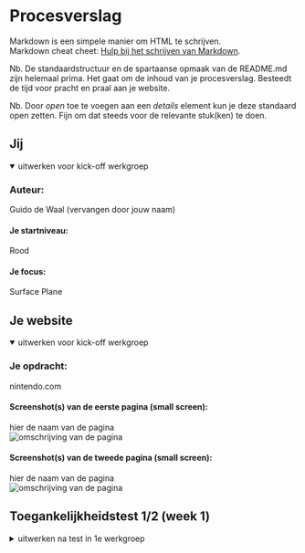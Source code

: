 # Procesverslag
Markdown is een simpele manier om HTML te schrijven.  
Markdown cheat cheet: [Hulp bij het schrijven van Markdown](https://github.com/adam-p/markdown-here/wiki/Markdown-Cheatsheet).

Nb. De standaardstructuur en de spartaanse opmaak van de README.md zijn helemaal prima. Het gaat om de inhoud van je procesverslag. Besteedt de tijd voor pracht en praal aan je website.

Nb. Door *open* toe te voegen aan een *details* element kun je deze standaard open zetten. Fijn om dat steeds voor de relevante stuk(ken) te doen.





## Jij

<details open>
  <summary>uitwerken voor kick-off werkgroep</summary>

  ### Auteur:
  Guido de Waal (vervangen door jouw naam)

  #### Je startniveau:
  Rood

  #### Je focus:
  Surface Plane
 
</details>





## Je website

<details open>
  <summary>uitwerken voor kick-off werkgroep</summary>

  ### Je opdracht:
  nintendo.com

  #### Screenshot(s) van de eerste pagina (small screen): 
  hier de naam van de pagina  
  <img src="readme-images/screenshotsite1.jpg" width="375px" alt="omschrijving van de pagina">

  #### Screenshot(s) van de tweede pagina (small screen):
  hier de naam van de pagina  
  <img src="readme-images/screenshotsite2.jpg" width="375px" alt="omschrijving van de pagina">
 
</details>



## Toegankelijkheidstest 1/2 (week 1)

<details>
  <summary>uitwerken na test in 1e werkgroep</summary>

  ### Bevindingen

  #### Screenreader
  Voor blinde mensen is de site slecht geoptimaliseerd. De tabs zijn wel goed. Maar voor sommige tekst en knoppen wordt er vanuit gegaan dat de pagina erbij wordt gezien. Zo is er bijvoorbeeld een knop met Read More. Maar je weet niet waar je meer over gaat lezen.

  Een aria label zou een oplossing kunnen zijn voor screenreaders. Zodat blinde mensen weten waar knoppen hun heen leiden als ze er op staan.


  #### Muis en Toetsenbord 
  Dit is vrij goed uitgewerkt. Alles wat je kan selecteren heeft een duidelijke tab state. Knoppen hebben zelfs nog een andere tab staat dan li elementen en nav elementen. Elementen zijn duidelijk verspreidt en er is een goed overzicht.
  
  Sommige knoppen zouden wat groter kunnen. Vooral in de navigatie.

  


  #### Motoriek (shocks, elastiekjes)
  Met schocks is het wat lastig met de muis het navigatiemenu te navigeren. Deze knoppen zijn relatief wat kleiner.

 knoppen groter maken.


  #### Visueel (brillen, contrast, kleurenblind, dark/light). 
  Het contrast in de site is sterk, donker rood op wit springt goed uit er is ook genoeg ruimte overgelaten om deze er goed uit te laten springen. Knoppen zijn duidelijk knoppen. Iets wat verbetert zou kunnen worden is de items in het carrousel Daar zijn de titels wat klein, waardoor het misschien lastig kan zijn om gemakkelijk te kunnen lezen.

  De font size vergroten.



## Breakdownschets (week 1)

<details>
  <summary>uitwerken na afloop 2e werkgroep</summary>

  ### de hele pagina: 
  <img src="readme-images/fed_breakdown_schets1.jpg" width="375px" alt="breakdown van de hele pagina">

  ### dynamisch deel (bijv menu): 
  <img src="readme-images/dummy-plaatje.jpg" width="375px" alt="breakdown van een dynamisch deel">

  ### wellicht nog een dynamisch deel (bijv filter): 
  <img src="readme-images/dummy-plaatje.jpg" width="375px" alt="breakdown van nog een dynamisch deel">

</details>





## Voortgang 1 (week 2)

<details>
  <summary>uitwerken voor 1e voortgang</summary>

  ### Stand van zaken
  
  En waren wat html/css onderdelen die ik nog niet echt kende waar ik gebruik van moet maken. Zoals flex order waardoor de volgorde van html elementen kan bepalen zonder dat de screenreader hier last van heeft. 


  ### Verslag van meeting
  hier na afloop snel de uitkomsten van de meeting vastleggen
  
  - Kijken of ik inderdaad beide openklappende sub menu's erin wil hebben, aangezien dit een hoop moeite kost en het voor lelijke html zorgt.
  - Extra aandacht besteden aan custom properties.
  - Er mag maar 1 H1 op de pagina. Ik heb 1 h1 per section.

Ik moet vooral ook op de order van de html elementen letten. Ik heb nu alles op "chronologische" volgorde. Waardoor <img> elementen boven aan staan.





## Voortgang 2 (week 3)

<details>
  <summary>uitwerken voor 2e voortgang</summary>

  ### Stand van zaken
  


  ### Agenda voor meeting
  samen met je groepje opstellen

  | student 1      | student 2          | student 3    | student 4        |
  | ---            | ---                | ---          | ---              |
  | dit bespreken  | en dit             | en ik dit    | en dan ik dat    |
  | en dat ook nog | dit als er tijd is | nog een punt | dit wil ik zeker |
  | ...            | ...                | ...          | ...              |


  ### Verslag van meeting
  hier na afloop snel de uitkomsten van de meeting vastleggen

  - Kijken of ik inderdaad beide openklappende sub menu's erin wil hebben, aangezien dit een hoop moeite kost en het voor lelijke html zorgt.
  - Extra aandacht besteden aan custom properties.
  - Er mag maar 1 H1 op de pagina. Ik heb 1 h1 per section.


</details>





## Toegankelijkheidstest 2/2 (week 4)

<details>
  <summary>uitwerken na test in 8e werkgroep</summary>

  ### Bevindingen
  Lijst met je bevindingen die in de test naar voren kwamen (geef ook aan wat er verbeterd is):

  #### Screenreader
  Hier korte omschrijving (met indien nodig afbeeldingen)

  Hier een omschrijving van hoe het opgelost kan worden (met indien nodig afbeeldingen)


  #### Muis en Toetsenbord 
  Hier korte omschrijving (met indien nodig afbeeldingen)

  Hier een omschrijving van hoe het opgelost kan worden (met indien nodig afbeeldingen)


  #### Motoriek (shocks, elastiekjes)
  Hier korte omschrijving (met indien nodig afbeeldingen)

  Hier een omschrijving van hoe het opgelost kan worden (met indien nodig afbeeldingen)


  #### Visueel (brillen, contrast, kleurenblind, dark/light). 
  Hier korte omschrijving (met indien nodig afbeeldingen)

  Hier een omschrijving van hoe het opgelost kan worden (met indien nodig afbeeldingen)

</details>





## Voortgang 3 (week 4)

<details>
  <summary>uitwerken voor 3e voortgang</summary>

  ### Stand van zaken
  hier dit ging goed & dit was lastig (neem ook screenshots op van delen van je website en code)


  ### Agenda voor meeting
  samen met je groepje opstellen

  | student 1      | student 2          | student 3    | student 4        |
  | ---            | ---                | ---          | ---              |
  | dit bespreken  | en dit             | en ik dit    | en dan ik dat    |
  | en dat ook nog | dit als er tijd is | nog een punt | dit wil ik zeker |
  | ...            | ...                | ...          | ...              |


  ### Verslag van meeting
  hier na afloop snel de uitkomsten van de meeting vastleggen

  - punt 1
  - punt 2
  - nog een punt
  - ...

</details>





## Eindgesprek (week 5)

<details>
  <summary>uitwerken voor eindgesprek</summary>

  ### Je uitkomst - karakteristiek screenshots:
  <img src="readme-images/dummy-plaatje.jpg" width="375px" alt="uitomst opdracht 1">


  ### Dit ging goed/Heb ik geleerd: 
  Korte omschrijving met plaatjes

  <img src="readme-images/dummy-plaatje.jpg" width="375px" alt="top">


  ### Dit was lastig/Is niet gelukt:
  Korte omschrijving met plaatjes

  <img src="readme-images/dummy-plaatje.jpg" width="375px" alt="bummer">
</details>





## Bronnenlijst

<details open>
  <summary>continu bijhouden terwijl je werkt</summary>

  Nb. Wees specifiek ('css-tricks' als bron is bijv. niet specifiek genoeg).

  1. https://css-tricks.com/content-jumping-avoid/
  2. bron 2
  3. ...

</details>
